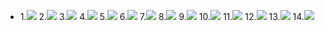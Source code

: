 - 1.![](http://img001.prntscr.com/file/img001/Nd32K6j1Tbe6n_7BZcSewg.png)
2.![](http://img001.prntscr.com/file/img001/tB_9kGufQIedE8VAA0ey-g.png)
3.![](http://img001.prntscr.com/file/img001/UQNhnyQYS5yF8BHSLC-vnA.png)
4.![](http://img001.prntscr.com/file/img001/6TNKVrQTTR-DlN5OtLURkg.png)
5.![](http://img001.prntscr.com/file/img001/PgtCSQMPTTOotr8AzCgTKw.png)
6.![](http://img001.prntscr.com/file/img001/ML7hAQXYSrmDG1RbeQteqw.png)
7.![](http://img001.prntscr.com/file/img001/8l27VSkISpqPMaOgThsDJw.png)
8.![](http://img001.prntscr.com/file/img001/Jz2Fl9q3R3GT9JPPUFd34g.png)
9.![](http://img001.prntscr.com/file/img001/7I83SmDxSTu61M9NqcUTBg.png)
10.![](http://img001.prntscr.com/file/img001/1TWV2zBGR1CNrOVVwrpUeg.png)
11.![](http://img001.prntscr.com/file/img001/SWgfw4AAR2uE6gbps2wW8A.png)
12.![](http://img001.prntscr.com/file/img001/aMtSjeGgQp22YLPgfED2rA.png)
13.![](http://img001.prntscr.com/file/img001/prf0cii3T6CneTltP8cS-Q.png)
14.![](http://img001.prntscr.com/file/img001/IffcDmsCRbSBcYaYrA9rTg.png)
